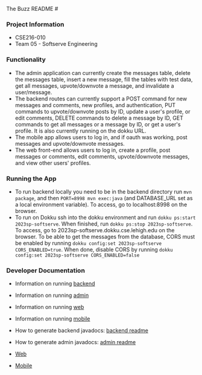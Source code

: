  The Buzz README #


### Project Information ###

* CSE216-010
* Team 05 - Softserve Engineering


### Functionality ###

- The admin application can currently create the messages table, delete the messages table, insert a new message, fill the tables with test data, get all messages, upvote/downvote a message, and invalidate a user/message.
- The backend routes can currently support a POST command for new messages and comments, new profiles, and authentication, PUT commands to upvote/downvote posts by ID, update a user's profile, or edit comments, DELETE commands to delete a message by ID, GET commands to get all messages or a message by ID, or get a user's profile. It is also currently running on the dokku URL.
- The mobile app allows users to log in, and if oauth was working, post messages and upvote/downvote messages.
- The web front-end allows users to log in, create a profile, post messages or comments, edit comments, upvote/downvote messages, and view other users' profiles.


### Running the App ###

- To run backend locally you need to be in the backend directory run `mvn package`, and then `PORT=8998 mvn exec:java` (and DATABASE_URL set as a local environment variable). To access, go to localhost:8998 on the browser.
- To run on Dokku ssh into the dokku environment and run `dokku ps:start 2023sp-softserve`. When finished, run `dokku ps:stop 2023sp-softserve`. To access, go to 2023sp-softserve.dokku.cse.lehigh.edu on the browser. To be able to get the messages from the database, CORS must be enabled by running `dokku config:set 2023sp-softserve CORS_ENABLED=true`. When done, disable CORS by running  `dokku config:set 2023sp-softserve CORS_ENABLED=false`

### Developer Documentation ###

- Information on running [backend](backend/README.md)
- Information on running [admin](admin-cli/README.md)
- Information on running [web](web/README.md)
- Information on running [mobile](mobile/README.md)

- How to generate backend javadocs: [backend readme](backend/README.md)
- How to generate admin javadocs: [admin readme](admin-cli/README.md)
- [Web](web/README.md)
- [Mobile](mobile/README.md)
